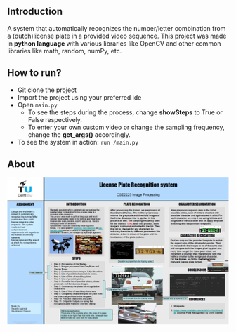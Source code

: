 ## Introduction
<p>A system that automatically recognizes the number/letter combination from a (dutch)license plate in a provided video sequence. This project was made in <b>python language</b> with various libraries like OpenCV and other common libraries like math, random, numPy, etc. </p>

## How to run?
* Git clone the project
* Import the project using your preferred ide
* Open `main.py`
  * To see the steps during the process, change __showSteps__ to True or False respectively.
  * To enter your own custom video or change the sampling frequency, change the __get_args()__ accordingly.
* To see the system in action: `run /main.py`
 
## About 
<p float = left>
 <img src="/license.png"> </img>
</p>
